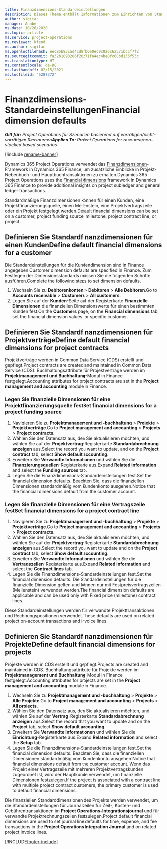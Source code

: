 ```yaml
---
title: Finanzdimensions-Standardeinstellungen
description: Dieses Thema enthält Informationen zum Einrichten von Standardeinstellungen für Finanzdimensionen.
author: sigitac
manager: Annbe
ms.date: 10/26/2020
ms.topic: article
ms.service: project-operations
ms.reviewer: kfend
ms.author: sigitac
ms.openlocfilehash: eec85b83cad4cd8fb6e0ec9c026c6a571bccf7f2
ms.sourcegitcommit: fa32b1893286f20271fa4ec4be8fc68bd135f53c
ms.translationtype: HT
ms.contentlocale: de-DE
ms.lasthandoff: 02/15/2021
ms.locfileid: "5287372"
---
```

# <a name="financial-dimension-defaults"></a><span data-ttu-id="76f58-103">Finanzdimensions-Standardeinstellungen</span><span class="sxs-lookup"><span data-stu-id="76f58-103">Financial dimension defaults</span></span>

<span data-ttu-id="76f58-104">_**Gilt für:** Project Operations für Szenarien basierend auf vorrätigen/nicht-vorrätigen Ressourcen_</span><span class="sxs-lookup"><span data-stu-id="76f58-104">_**Applies To:** Project Operations for resource/non-stocked based scenarios_</span></span>

[!include [rename-banner](~/includes/cc-data-platform-banner.md)]

<span data-ttu-id="76f58-105">Dynamics 365 Project Operations verwendet das [Finanzdimensionen](https://docs.microsoft.com/dynamics365/finance/general-ledger/financial-dimensions)-Framework in Dynamics 365 Finance, um zusätzliche Einblicke in Projekt-Nebenbuch- und Hauptbuchtransaktionen zu erhalten.</span><span class="sxs-lookup"><span data-stu-id="76f58-105">Dynamics 365 Project Operations uses the [Financial dimensions](https://docs.microsoft.com/dynamics365/finance/general-ledger/financial-dimensions) framework in Dynamics 365 Finance to provide additional insights on project subledger and general ledger transactions.</span></span>

<span data-ttu-id="76f58-106">Standardmäßige Finanzdimensionen können für einen Kunden, eine Projektfinanzierungsquelle, einen Meilenstein, eine Projektvertragszeile oder ein Projekt festgelegt werden.</span><span class="sxs-lookup"><span data-stu-id="76f58-106">Default financial dimensions can be set on a customer, project funding source, milestone, project contract line, or project.</span></span>

## <a name="define-default-financial-dimensions-for-a-customer"></a><span data-ttu-id="76f58-107">Definieren Sie Standardfinanzdimensionen für einen Kunden</span><span class="sxs-lookup"><span data-stu-id="76f58-107">Define default financial dimensions for a customer</span></span>

<span data-ttu-id="76f58-108">Die Standardeinstellungen für die Kundendimension sind in Finance angegeben.</span><span class="sxs-lookup"><span data-stu-id="76f58-108">Customer dimension defaults are specified in Finance.</span></span> <span data-ttu-id="76f58-109">Zum Festlegen der Dimensionsstandards müssen Sie die folgenden Schritte ausführen.</span><span class="sxs-lookup"><span data-stu-id="76f58-109">Complete the following steps to set dimension defaults.</span></span>

1. <span data-ttu-id="76f58-110">Wechseln Sie zu **Debitorenkonten** > **Debitoren** > **Alle Debitoren**.</span><span class="sxs-lookup"><span data-stu-id="76f58-110">Go to **Accounts receivable** > **Customers** > **All customers**.</span></span>
2. <span data-ttu-id="76f58-111">Legen Sie auf der **Kunden**-Seite auf der Registerkarte **Finanzielle Dimensionen** die finanziellen Dimensionswerte für einen bestimmten Kunden fest.</span><span class="sxs-lookup"><span data-stu-id="76f58-111">On the **Customers** page, on the **Financial dimensions** tab, set the financial dimension values for specific customer.</span></span>

## <a name="define-default-financial-dimensions-for-project-contracts"></a><span data-ttu-id="76f58-112">Definieren Sie Standardfinanzdimensionen für Projektverträge</span><span class="sxs-lookup"><span data-stu-id="76f58-112">Define default financial dimensions for project contracts</span></span>

<span data-ttu-id="76f58-113">Projektverträge werden in Common Data Service (CDS) erstellt und gepflegt.</span><span class="sxs-lookup"><span data-stu-id="76f58-113">Project contracts are created and maintained in Common Data Service (CDS).</span></span> <span data-ttu-id="76f58-114">Buchhaltungsattribute für Projektverträge werden im **Projektmanagement und Buchhaltung**-Modul in Finance festgelegt.</span><span class="sxs-lookup"><span data-stu-id="76f58-114">Accounting attributes for project contracts are set in the **Project management and accounting** module in Finance.</span></span>

### <a name="set-financial-dimensions-for-a-project-funding-source"></a><span data-ttu-id="76f58-115">Legen Sie finanzielle Dimensionen für eine Projektfinanzierungsquelle fest</span><span class="sxs-lookup"><span data-stu-id="76f58-115">Set financial dimensions for a project funding source</span></span>

1. <span data-ttu-id="76f58-116">Navigieren Sie zu **Projektmanagement und -buchhaltung** > **Projekte** > **Projektverträge**.</span><span class="sxs-lookup"><span data-stu-id="76f58-116">Go to **Project management and accounting** > **Projects** > **Project contracts**.</span></span>
2. <span data-ttu-id="76f58-117">Wählen Sie den Datensatz aus, den Sie aktualisieren möchten, und wählen Sie auf der **Projektvertrag**-Registerkarte **Standardabrechnung anzeigen** aus.</span><span class="sxs-lookup"><span data-stu-id="76f58-117">Select the record you want to update, and on the **Project contract** tab, select **Show default accounting**.</span></span>
3. <span data-ttu-id="76f58-118">Erweitern Sie **Verwandte Informationen** und wählen Sie die **Finanzierungsquellen**-Registerkarte aus.</span><span class="sxs-lookup"><span data-stu-id="76f58-118">Expand **Related information** and select the **Funding sources** tab.</span></span>
4. <span data-ttu-id="76f58-119">Legen Sie die Finanzdimensions-Standardeinstellungen fest.</span><span class="sxs-lookup"><span data-stu-id="76f58-119">Set the financial dimension defaults.</span></span> <span data-ttu-id="76f58-120">Beachten Sie, dass die finanziellen Dimensionen standardmäßig vom Kundenkonto ausgehen.</span><span class="sxs-lookup"><span data-stu-id="76f58-120">Notice that the financial dimensions default from the customer account.</span></span>

### <a name="set-financial-dimensions-for-a-project-contract-line"></a><span data-ttu-id="76f58-121">Legen Sie finanzielle Dimensionen für eine Vertragszeile fest</span><span class="sxs-lookup"><span data-stu-id="76f58-121">Set financial dimensions for a project contract line</span></span>

1. <span data-ttu-id="76f58-122">Navigieren Sie zu **Projektmanagement und -buchhaltung** > **Projekte** > **Projektverträge**.</span><span class="sxs-lookup"><span data-stu-id="76f58-122">Go to **Project management and accounting** > **Projects** > **Project contracts**.</span></span>
2. <span data-ttu-id="76f58-123">Wählen Sie den Datensatz aus, den Sie aktualisieren möchten, und wählen Sie auf der **Projektvertrag**-Registerkarte **Standardabrechnung anzeigen** aus.</span><span class="sxs-lookup"><span data-stu-id="76f58-123">Select the record you want to update and on the **Project contract** tab, select **Show default accounting**.</span></span>
3. <span data-ttu-id="76f58-124">Erweitern Sie **Verwandte Informationen** und wählen Sie die **Vertragszeilen**-Registerkarte aus.</span><span class="sxs-lookup"><span data-stu-id="76f58-124">Expand **Related information** and select the **Contract lines** tab.</span></span>
4. <span data-ttu-id="76f58-125">Legen Sie die Finanzdimensions-Standardeinstellungen fest.</span><span class="sxs-lookup"><span data-stu-id="76f58-125">Set the financial dimension defaults.</span></span> <span data-ttu-id="76f58-126">Die Standardeinstellungen für die finanzielle Dimension gelten und können nur mit Festpreisvertragszeilen (Meilenstein) verwendet werden.</span><span class="sxs-lookup"><span data-stu-id="76f58-126">The financial dimension defaults are applicable and can be used only with Fixed price (milestone) contract lines.</span></span>

<span data-ttu-id="76f58-127">Diese Standardeinstellungen werden für verwandte Projekttransaktionen und Rechnungspositionen verwendet.</span><span class="sxs-lookup"><span data-stu-id="76f58-127">These defaults are used on related project on-account transactions and invoice lines.</span></span>

## <a name="define-default-financial-dimensions-for-projects"></a><span data-ttu-id="76f58-128">Definieren Sie Standardfinanzdimensionen für Projekte</span><span class="sxs-lookup"><span data-stu-id="76f58-128">Define default financial dimensions for projects</span></span>

<span data-ttu-id="76f58-129">Projekte werden in CDS erstellt und gepflegt.</span><span class="sxs-lookup"><span data-stu-id="76f58-129">Projects are created and maintained in CDS.</span></span> <span data-ttu-id="76f58-130">Buchhaltungsattribute für Projekte werden im **Projektmanagement und Buchhaltung**-Modul in Finance festgelegt.</span><span class="sxs-lookup"><span data-stu-id="76f58-130">Accounting attributes for projects are set in the **Project management and accounting** module in Finance.</span></span>

1. <span data-ttu-id="76f58-131">Wechseln Sie zu **Projektmanagement und -buchhaltung** > **Projekte** > **Alle Projekte**.</span><span class="sxs-lookup"><span data-stu-id="76f58-131">Go to **Project management and accounting** > **Projects** > **All projects**.</span></span>
2. <span data-ttu-id="76f58-132">Wählen Sie den Datensatz aus, den Sie aktualisieren möchten, und wählen Sie auf der **Vertrag**-Registerkarte **Standardabrechnung anzeigen** aus.</span><span class="sxs-lookup"><span data-stu-id="76f58-132">Select the record that you want to update and on the **Project** tab, select **Show default accounting**.</span></span>
3. <span data-ttu-id="76f58-133">Erweitern Sie **Verwandte Informationen** und wählen Sie die **Einrichtung**-Registerkarte aus.</span><span class="sxs-lookup"><span data-stu-id="76f58-133">Expand **Related information** and select the **Setup** tab.</span></span>
4. <span data-ttu-id="76f58-134">Legen Sie die Finanzdimensions-Standardeinstellungen fest.</span><span class="sxs-lookup"><span data-stu-id="76f58-134">Set the financial dimension defaults.</span></span> <span data-ttu-id="76f58-135">Beachten Sie, dass die finanziellen Dimensionen standardmäßig vom Kundenkonto ausgehen.</span><span class="sxs-lookup"><span data-stu-id="76f58-135">Notice that financial dimensions default from the customer account.</span></span> <span data-ttu-id="76f58-136">Wenn das Projekt einer Vertragszeile mit mehreren Projektvertragskunden zugeordnet ist, wird der Hauptkunde verwendet, um finanzielle Dimensionen festzulegen.</span><span class="sxs-lookup"><span data-stu-id="76f58-136">If the project is associated with a contract line with multiple project contract customers, the primary customer is used to default financial dimensions.</span></span>

<span data-ttu-id="76f58-137">Die finanziellen Standarddimensionen des Projekts werden verwendet, um die Standardeinstellungen für Journalzeilen für Zeit-, Kosten- und Gebührentransaktionen im **Project Operations-Integrationsjournal** und für verwandte Projektrechnungszeilen festzulegen.</span><span class="sxs-lookup"><span data-stu-id="76f58-137">Project default financial dimensions are used to set journal line defaults for time, expense, and fee transactions in the **Project Operations Integration Journal** and on related project invoice lines.</span></span>


[!INCLUDE[footer-include](../includes/footer-banner.md)]